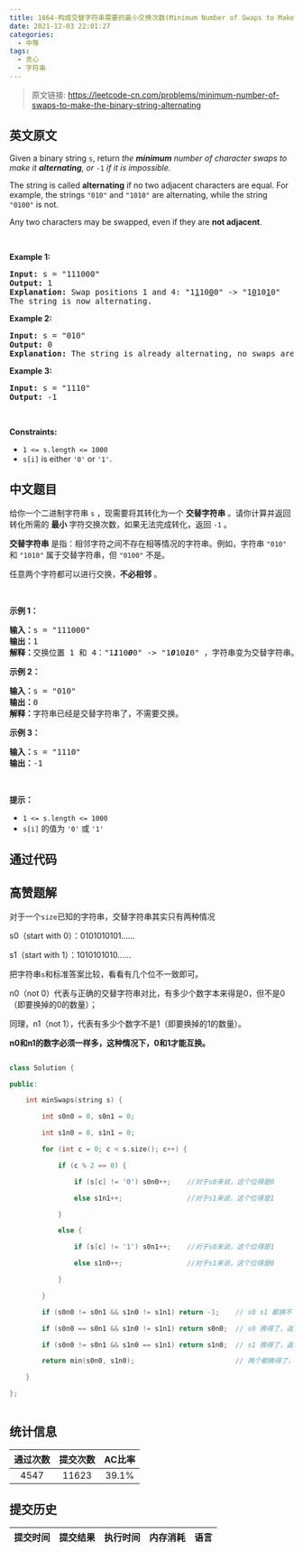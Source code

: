 ```yaml
---
title: 1864-构成交替字符串需要的最小交换次数(Minimum Number of Swaps to Make the Binary String Alternating)
date: 2021-12-03 22:01:27
categories:
  - 中等
tags:
  - 贪心
  - 字符串
---
```


> 原文链接: https://leetcode-cn.com/problems/minimum-number-of-swaps-to-make-the-binary-string-alternating


## 英文原文
<div><p>Given a binary string <code>s</code>, return <em>the <strong>minimum</strong> number of character swaps to make it <strong>alternating</strong>, or </em><code>-1</code><em> if it is impossible.</em></p>

<p>The string is called <strong>alternating</strong> if no two adjacent characters are equal. For example, the strings <code>&quot;010&quot;</code> and <code>&quot;1010&quot;</code> are alternating, while the string <code>&quot;0100&quot;</code> is not.</p>

<p>Any two characters may be swapped, even if they are&nbsp;<strong>not adjacent</strong>.</p>

<p>&nbsp;</p>
<p><strong>Example 1:</strong></p>

<pre>
<strong>Input:</strong> s = &quot;111000&quot;
<strong>Output:</strong> 1
<strong>Explanation:</strong> Swap positions 1 and 4: &quot;1<u>1</u>10<u>0</u>0&quot; -&gt; &quot;1<u>0</u>10<u>1</u>0&quot;
The string is now alternating.
</pre>

<p><strong>Example 2:</strong></p>

<pre>
<strong>Input:</strong> s = &quot;010&quot;
<strong>Output:</strong> 0
<strong>Explanation:</strong> The string is already alternating, no swaps are needed.
</pre>

<p><strong>Example 3:</strong></p>

<pre>
<strong>Input:</strong> s = &quot;1110&quot;
<strong>Output:</strong> -1
</pre>

<p>&nbsp;</p>
<p><strong>Constraints:</strong></p>

<ul>
	<li><code>1 &lt;= s.length &lt;= 1000</code></li>
	<li><code>s[i]</code> is either <code>&#39;0&#39;</code> or <code>&#39;1&#39;</code>.</li>
</ul>
</div>

## 中文题目
<div><p>给你一个二进制字符串 <code>s</code> ，现需要将其转化为一个 <strong>交替字符串</strong> 。请你计算并返回转化所需的 <strong>最小</strong> 字符交换次数，如果无法完成转化，返回<em> </em><code>-1</code><em> </em>。</p>

<p><strong>交替字符串</strong> 是指：相邻字符之间不存在相等情况的字符串。例如，字符串 <code>"010"</code> 和 <code>"1010"</code> 属于交替字符串，但 <code>"0100"</code> 不是。</p>

<p>任意两个字符都可以进行交换，<strong>不必相邻</strong> 。</p>

<p> </p>

<p><strong>示例 1：</strong></p>

<pre>
<strong>输入：</strong>s = "111000"
<strong>输出：</strong>1
<strong>解释：</strong>交换位置 1 和 4："1<em><strong>1</strong></em>10<em><strong>0</strong></em>0" -> "1<em><strong>0</strong></em>10<em><strong>1</strong></em>0" ，字符串变为交替字符串。
</pre>

<p><strong>示例 2：</strong></p>

<pre>
<strong>输入：</strong>s = "010"
<strong>输出：</strong>0
<strong>解释：</strong>字符串已经是交替字符串了，不需要交换。
</pre>

<p><strong>示例 3：</strong></p>

<pre>
<strong>输入：</strong>s = "1110"
<strong>输出：</strong>-1
</pre>

<p> </p>

<p><strong>提示：</strong></p>

<ul>
	<li><code>1 <= s.length <= 1000</code></li>
	<li><code>s[i]</code> 的值为 <code>'0'</code> 或 <code>'1'</code></li>
</ul>
</div>

## 通过代码
<RecoDemo>
</RecoDemo>


## 高赞题解
对于一个`size`已知的字符串，交替字符串其实只有两种情况

s0（start with 0）：0101010101……
s1（start with 1）：1010101010……

把字符串`s`和标准答案比较，看看有几个位不一致即可。

n0（not 0）代表与正确的交替字符串对比，有多少个数字本来得是0，但不是0（即要换掉的0的数量）；  
同理，n1（not 1），代表有多少个数字不是1（即要换掉的1的数量）。  

**n0和n1的数字必须一样多，这种情况下，0和1才能互换。**

```cpp
class Solution {
public:
    int minSwaps(string s) {
        int s0n0 = 0, s0n1 = 0;
        int s1n0 = 0, s1n1 = 0;
        for (int c = 0; c < s.size(); c++) {
            if (c % 2 == 0) {
                if (s[c] != '0') s0n0++;    //对于s0来说，这个位得是0
                else s1n1++;                //对于s1来说，这个位得是1
            }
            else {
                if (s[c] != '1') s0n1++;    //对于s0来说，这个位得是1
                else s1n0++;                //对于s1来说，这个位得是0
            }
        }
        if (s0n0 != s0n1 && s1n0 != s1n1) return -1;    // s0 s1 都换不了，返回-1
        if (s0n0 == s0n1 && s1n0 != s1n1) return s0n0;  // s0 换得了，返回s0
        if (s0n0 != s0n1 && s1n0 == s1n1) return s1n0;  // s1 换得了，返回s1
        return min(s0n0, s1n0);                         // 两个都换得了，返回交换次数较少的那个。
    }
};

```

## 统计信息
| 通过次数 | 提交次数 | AC比率 |
| :------: | :------: | :------: |
|    4547    |    11623    |   39.1%   |

## 提交历史
| 提交时间 | 提交结果 | 执行时间 |  内存消耗  | 语言 |
| :------: | :------: | :------: | :--------: | :--------: |
